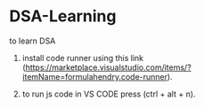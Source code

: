 # DSA-Learning
to learn DSA


1. install code runner using this link (https://marketplace.visualstudio.com/items/?itemName=formulahendry.code-runner).

2. to run js code in VS CODE press (ctrl + alt + n).